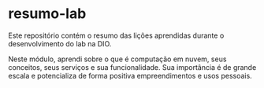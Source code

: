 # resumo-lab
Este repositório contém o resumo das lições aprendidas durante o desenvolvimento do lab na DIO.

Neste módulo, aprendi sobre o que é computação em nuvem, seus conceitos, seus serviços e sua funcionalidade. 
Sua importância é de grande escala e potencializa de forma positiva empreendimentos e usos pessoais. 

